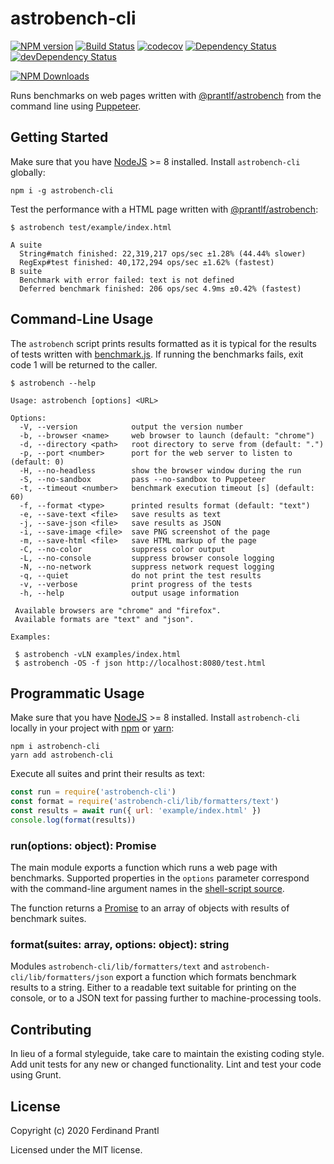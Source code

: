 # astrobench-cli
[![NPM version](https://badge.fury.io/js/astrobench-cli.png)](http://badge.fury.io/js/astrobench-cli)
[![Build Status](https://travis-ci.org/prantlf/astrobench-cli.png)](https://travis-ci.org/prantlf/astrobench-cli)
[![codecov](https://codecov.io/gh/prantlf/astrobench-cli/branch/master/graph/badge.svg)](https://codecov.io/gh/prantlf/astrobench-cli)
[![Dependency Status](https://david-dm.org/prantlf/astrobench-cli.svg)](https://david-dm.org/prantlf/astrobench-cli)
[![devDependency Status](https://david-dm.org/prantlf/astrobench-cli/dev-status.svg)](https://david-dm.org/prantlf/astrobench-cli#info=devDependencies)

[![NPM Downloads](https://nodei.co/npm/astrobench-cli.png?downloads=true&stars=true)](https://www.npmjs.com/package/astrobench-cli)

Runs benchmarks on web pages written with [@prantlf/astrobench] from the command line using [Puppeteer].

## Getting Started

Make sure that you have [NodeJS] >= 8 installed. Install `astrobench-cli` globally:

```
npm i -g astrobench-cli
```

Test the performance with a HTML page written with [@prantlf/astrobench]:

```
$ astrobench test/example/index.html

A suite
  String#match finished: 22,319,217 ops/sec ±1.28% (44.44% slower)
  RegExp#test finished: 40,172,294 ops/sec ±1.62% (fastest)
B suite
  Benchmark with error failed: text is not defined
  Deferred benchmark finished: 206 ops/sec 4.9ms ±0.42% (fastest)
```

## Command-Line Usage

The `astrobench` script prints results formatted as it is typical for the results of tests written with [benchmark.js]. If running the benchmarks fails, exit code 1 will be returned to the caller.

```
$ astrobench --help

Usage: astrobench [options] <URL>

Options:
  -V, --version            output the version number
  -b, --browser <name>     web browser to launch (default: "chrome")
  -d, --directory <path>   root directory to serve from (default: ".")
  -p, --port <number>      port for the web server to listen to (default: 0)
  -H, --no-headless        show the browser window during the run
  -S, --no-sandbox         pass --no-sandbox to Puppeteer
  -t, --timeout <number>   benchmark execution timeout [s] (default: 60)
  -f, --format <type>      printed results format (default: "text")
  -e, --save-text <file>   save results as text
  -j, --save-json <file>   save results as JSON
  -i, --save-image <file>  save PNG screenshot of the page
  -m, --save-html <file>   save HTML markup of the page
  -C, --no-color           suppress color output
  -L, --no-console         suppress browser console logging
  -N, --no-network         suppress network request logging
  -q, --quiet              do not print the test results
  -v, --verbose            print progress of the tests
  -h, --help               output usage information

 Available browsers are "chrome" and "firefox".
 Available formats are "text" and "json".

Examples:

 $ astrobench -vLN examples/index.html
 $ astrobench -OS -f json http://localhost:8080/test.html
```

## Programmatic Usage

Make sure that you have [NodeJS] >= 8 installed. Install `astrobench-cli` locally in your project  with [npm] or [yarn]:

```
npm i astrobench-cli
yarn add astrobench-cli
```

Execute all suites and print their results as text:

```js
const run = require('astrobench-cli')
const format = require('astrobench-cli/lib/formatters/text')
const results = await run({ url: 'example/index.html' })
console.log(format(results))
```

### run(options: object): Promise

The main module exports a function which runs a web page with benchmarks. Supported properties in the `options` parameter correspond with the command-line argument names in the [shell-script source].

The function returns a [Promise] to an array of objects with results of benchmark suites.

### format(suites: array, options: object): string

Modules `astrobench-cli/lib/formatters/text` and `astrobench-cli/lib/formatters/json` export a function which formats benchmark results to a string. Either to a readable text suitable for printing on the console, or to a JSON text for passing further to machine-processing tools.

## Contributing

In lieu of a formal styleguide, take care to maintain the existing coding
style.  Add unit tests for any new or changed functionality. Lint and test
your code using Grunt.

## License

Copyright (c) 2020 Ferdinand Prantl

Licensed under the MIT license.

[@prantlf/astrobench]: http://prantlf.github.com/astrobench/
[benchmark.js]: https://benchmarkjs.com/
[Puppeteer]: https://pptr.dev/
[NodeJS]: http://nodejs.org/
[npm]: https://www.npmjs.org/
[yarn]: https://yarnpkg.com/
[shell-script source]: bin/astrobench
[Promise]: https://developer.mozilla.org/en-US/docs/Web/JavaScript/Reference/Global_Objects/Promise
